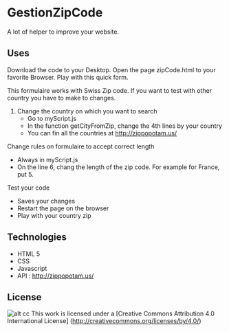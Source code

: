 # GestionZipCode
A lot of helper to improve your website.

Uses
------- 
Download the code to your Desktop.
Open the page zipCode.html to your favorite Browser.
Play with this quick form.

This formulaire works with Swiss Zip code. 
If you want to test with other country you have to make to changes.

1. Change the country on which you want to search
   * Go to myScript.js
   * In the function getCityFromZip, change the 4th lines by your country
   * You can fin all the countries at http://zippopotam.us/
 
Change rules on formulaire to accept correct length
   * Always in myScript.js
   * On the line 6, chang the length of the zip code. For example for France, put 5.
   
Test your code
   * Saves your changes
   * Restart the page on the browser
   * Play with your country zip
   
Technologies   
-------
* HTML 5
* CSS
* Javascript
* API : http://zippopotam.us/

License
-------
![alt cc](https://licensebuttons.net/l/by/3.0/88x31.png)
This work is licensed under a [Creative Commons Attribution 4.0 International License] (http://creativecommons.org/licenses/by/4.0/)
